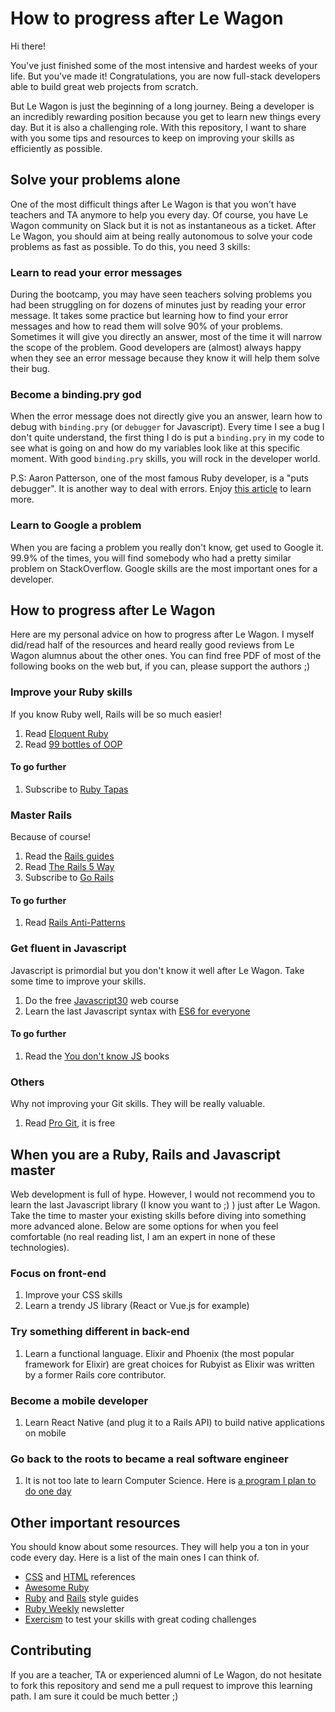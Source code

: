 # How to progress after Le Wagon

Hi there!

You've just finished some of the most intensive and hardest weeks of your life. But you've made it! Congratulations, you are now full-stack developers able to build great web projects from scratch.

But Le Wagon is just the beginning of a long journey. Being a developer is an incredibly rewarding position because you get to learn new things every day. But it is also a challenging role. With this repository, I want to share with you some tips and resources to keep on improving your skills as efficiently as possible.

## Solve your problems alone

One of the most difficult things after Le Wagon is that you won't have teachers and TA anymore to help you every day. Of course, you have Le Wagon community on Slack but it is not as instantaneous as a ticket. After Le Wagon, you should aim at being really autonomous to solve your code problems as fast as possible. To do this, you need 3 skills:

### Learn to read your error messages

During the bootcamp, you may have seen teachers solving problems you had been struggling on for dozens of minutes just by reading your error message. It takes some practice but learning how to find your error messages and how to read them will solve 90% of your problems. Sometimes it will give you directly an answer, most of the time it will narrow the scope of the problem.
Good developers are (almost) always happy when they see an error message because they know it will help them solve their bug.

### Become a binding.pry god

When the error message does not directly give you an answer, learn how to debug with `binding.pry` (or `debugger` for Javascript). Every time I see a bug I don't quite understand, the first thing I do is put a `binding.pry` in my code to see what is going on and how do my variables look like at this specific moment.
With good `binding.pry` skills, you will rock in the developer world.

P.S: Aaron Patterson, one of the most famous Ruby developer, is a "puts debugger". It is another way to deal with errors. Enjoy [this article](https://tenderlovemaking.com/2016/02/05/i-am-a-puts-debuggerer.html) to learn more.

### Learn to Google a problem

When you are facing a problem you really don't know, get used to Google it. 99.9% of the times, you will find somebody who had a pretty similar problem on StackOverflow. Google skills are the most important ones for a developer.

## How to progress after Le Wagon

Here are my personal advice on how to progress after Le Wagon. I myself did/read half of the resources and heard really good reviews from Le Wagon alumnus about the other ones. You can find free PDF of most of the following books on the web but, if you can, please support the authors ;)

### Improve your Ruby skills

If you know Ruby well, Rails will be so much easier!

1) Read [Eloquent Ruby](http://eloquentruby.com/)
2) Read [99 bottles of OOP](https://www.sandimetz.com/99bottles/)

#### To go further

1) Subscribe to [Ruby Tapas](https://www.rubytapas.com/)

### Master Rails

Because of course!

1) Read the [Rails guides](http://guides.rubyonrails.org/)
2) Read [The Rails 5 Way](https://leanpub.com/tr5w)
3) Subscribe to [Go Rails](https://gorails.com)

#### To go further

1) Read [Rails Anti-Patterns](https://www.amazon.com/Rails-AntiPatterns-Refactoring-Addison-Wesley-Professional/dp/0321604814)

### Get fluent in Javascript

Javascript is primordial but you don't know it well after Le Wagon. Take some time to improve your skills.

1) Do the free [Javascript30](https://javascript30.com/) web course
2) Learn the last Javascript syntax with [ES6 for everyone](https://es6.io/)

#### To go further

1) Read the [You don't know JS](https://github.com/getify/You-Dont-Know-JS) books

### Others

Why not improving your Git skills. They will be really valuable.

1) Read [Pro Git](https://git-scm.com/book/fr/v2), it is free

## When you are a Ruby, Rails and Javascript master

Web development is full of hype. However, I would not recommend you to learn the last Javascript library (I know you want to ;) ) just after Le Wagon. Take the time to master your existing skills before diving into something more advanced alone. Below are some options for when you feel comfortable (no real reading list, I am an expert in none of these technologies).

### Focus on front-end

1) Improve your CSS skills
2) Learn a trendy JS library (React or Vue.js for example)

### Try something different in back-end

1) Learn a functional language. Elixir and Phoenix (the most popular framework for Elixir) are great choices for Rubyist as Elixir was written by a former Rails core contributor.

### Become a mobile developer

1) Learn React Native (and plug it to a Rails API) to build native applications on mobile

### Go back to the roots to became a real software engineer

1) It is not too late to learn Computer Science. Here is [a program I plan to do one day](https://teachyourselfcs.com/)

## Other important resources

You should know about some resources. They will help you a ton in your code every day. Here is a list of the main ones I can think of.

- [CSS](http://cssreference.io/) and [HTML](http://htmlreference.io/) references
- [Awesome Ruby](https://github.com/markets/awesome-ruby)
- [Ruby](https://github.com/bbatsov/ruby-style-guide) and [Rails](https://github.com/bbatsov/rails-style-guide/) style guides
- [Ruby Weekly](http://rubyweekly.com/) newsletter
- [Exercism](http://exercism.io/) to test your skills with great coding challenges


## Contributing

If you are a teacher, TA or experienced alumni of Le Wagon, do not hesitate to fork this repository and send me a pull request to improve this learning path. I am sure it could be much better ;)
